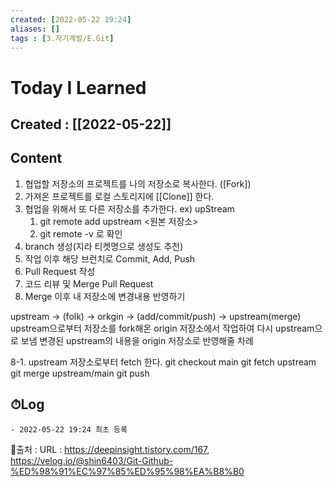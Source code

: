 ```yaml
---
created: [2022-05-22 19:24]
aliases: []
tags : [3.자기계발/E.Git]
---
```


# Today I Learned
## Created : [[2022-05-22]]
## Content
1. 협업할 저장소의 프로젝트를 나의 저장소로 복사한다. ([Fork])
2. 가져온 프로젝트를 로컬 스토리지에 [[Clone]] 한다.
3. 협업을 위해서 또 다른 저장소를 추가한다. ex) upStream 
	1. git remote add upstream <원본 저장소>
	2. git remote -v 로 확인
4. branch 생성(지라 티켓명으로 생성도 추천)
5. 작업 이후 해당 브런치로 Commit, Add, Push
6. Pull Request 작성
7. 코드 리뷰 및 Merge Pull  Request
8. Merge 이후 내 저장소에 변경내용 반영하기

upstream -> (folk) -> orkgin -> (add/commit/push) -> upstream(merge)
upstream으로부터 저장소를 fork해온 origin 저장소에서 작업하여 다시 upstream으로 보냄
변경된 upstream의 내용을 origin 저장소로 반영해줄 차례

8-1. upstream 저장소로부터 fetch 한다.
git checkout main
git fetch upstream
git merge upstream/main
git push

## ⏱Log
	- 2022-05-22 19:24 최초 등록


📙출처 :
URL : https://deepinsight.tistory.com/167, https://velog.io/@shin6403/Git-Github-%ED%98%91%EC%97%85%ED%95%98%EA%B8%B0